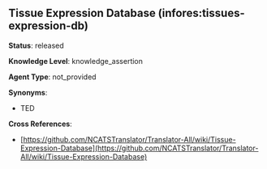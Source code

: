 [//]: # (DO NOT MANUALLY EDIT THIS FILE. IT IS GENERATED FROM A TEMPLATE.)

## Tissue Expression Database (infores:tissues-expression-db)

**Status**: released
  
**Knowledge Level**: knowledge_assertion
  
**Agent Type**: not_provided

**Synonyms**:

- TED

**Cross References**:

- [https://github.com/NCATSTranslator/Translator-All/wiki/Tissue-Expression-Database](https://github.com/NCATSTranslator/Translator-All/wiki/Tissue-Expression-Database)

